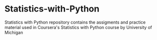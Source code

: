 # Statistics-with-Python
Statistics with Python repository contains the assigments and practice material used in Coursera's Statistics with Python course by University of Michigan
